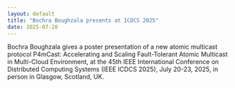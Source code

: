 ```yaml
---
layout: default
title: "Bochra Boughzala presents at ICDCS 2025"
date: 2025-07-20
---
```


Bochra Boughzala gives a poster presentation of a new atomic multicast protocol P4mCast: Accelerating and Scaling Fault-Tolerant Atomic Multicast in Multi-Cloud Environment, at the 45th IEEE International Conference on Distributed Computing Systems (IEEE ICDCS 2025), July 20-23, 2025, in person in Glasgow, Scotland, UK.
